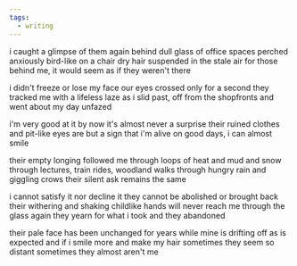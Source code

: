 ```yaml
---
tags:
  - writing
---
```

i caught a glimpse of them again
behind dull glass of office spaces
perched anxiously bird-like on a chair
dry hair suspended in the stale air
for those behind me, it would seem
as if they weren't there

i didn't freeze or lose my face
our eyes crossed only for a second
they tracked me with a lifeless laze
as i slid past, off from the shopfronts
and went about my day unfazed

i'm very good at it by now
it's almost never a surprise
their ruined clothes and pit-like eyes
are but a sign that i'm alive
on good days, i can almost smile

their empty longing followed me
through loops of heat and mud and snow
through lectures, train rides, woodland walks
through hungry rain and giggling crows
their silent ask remains the same

i cannot satisfy it nor decline it
they cannot be abolished or brought back
their withering and shaking childlike hands
will never reach me through the glass again
they yearn for what i took and they abandoned

their pale face has been unchanged for years
while mine is drifting off as is expected
and if i smile more and make my hair
sometimes they seem so distant
sometimes they almost aren't me